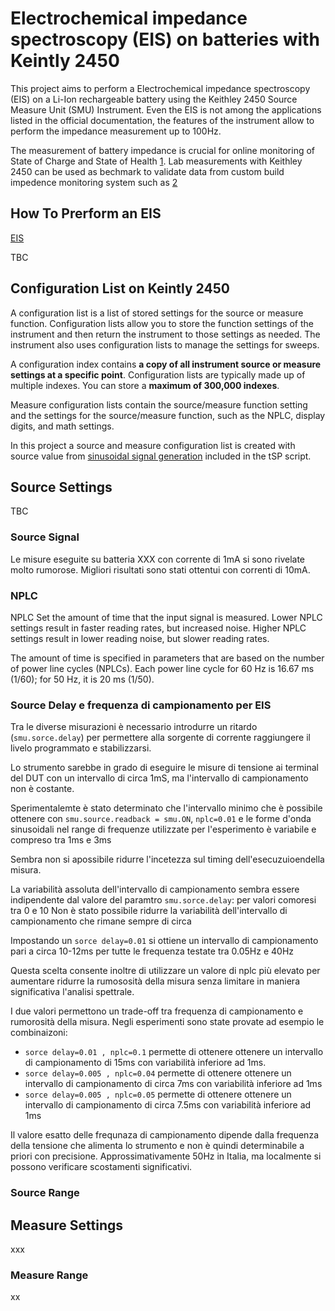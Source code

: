 # Electrochemical impedance spectroscopy (EIS) on batteries with Keintly 2450

This project aims to perform a Electrochemical impedance spectroscopy (EIS) on a Li-Ion rechargeable battery using the Keithley 2450 Source Measure Unit (SMU) Instrument. Even the EIS is not among the applications listed in the official documentation,  the features of the instrument allow to perform the impedance measurement up to 100Hz.

The measurement of battery impedance is crucial for online monitoring of State of Charge and State of Health [1](docs/references.md#1). Lab measurements with Keithley 2450 can be used as bechmark to validate data from custom build impedence monitoring system such as [2](docs/references.md#2)

## How To Prerform an EIS

[EIS](/docs/electrochemical-Impedance-spectroscopy.md)

TBC

## Configuration List on Keintly 2450

A configuration list is a list of stored settings for the source or measure function. Configuration lists allow you to store the function settings of the instrument and then return the instrument to those settings as needed.
The instrument also uses configuration lists to manage the settings for sweeps.

A configuration index contains **a copy of all instrument source or measure settings at a specific point**.
Configuration lists are typically made up of multiple indexes.
You can store a **maximum of 300,000 indexes**.

Measure configuration lists contain the source/measure function setting and the settings for the source/measure function, such as the NPLC, display digits, and math settings.

In this project a source and measure configuration list is created with source value from [sinusoidal signal generation](sinusoidal-signal-generator.md) included in the tSP script.



## Source Settings

TBC

### Source Signal

Le misure eseguite su batteria XXX con corrente di 1mA si sono rivelate molto rumorose. Migliori risultati sono stati ottentui con correnti di 10mA.

### NPLC

NPLC Set the amount of time that the input signal is measured. Lower NPLC settings result
in faster reading rates, but increased noise. Higher NPLC settings result in lower
reading noise, but slower reading rates.

The amount of time is specified in parameters that are based on the number of power line cycles
(NPLCs). Each power line cycle for 60 Hz is 16.67 ms (1/60); for 50 Hz, it is 20 ms (1/50).

### Source Delay e frequenza di campionamento per EIS

Tra le diverse misurazioni è necessario introdurre un ritardo (`smu.sorce.delay`) per permettere alla sorgente di corrente raggiungere il livelo programmato e stabilizzarsi.

Lo strumento sarebbe in grado di eseguire le misure di tensione ai terminal del DUT con un intervallo di circa 1mS, ma l'intervallo di campionamento non è costante. 

Sperimentalemte è stato determinato che l'intervallo minimo che è possibile ottenere con `smu.source.readback = smu.ON`, `nplc=0.01`  e le forme d'onda sinusoidali nel range di frequenze utilizzate per l'esperimento è variabile e compreso tra 1ms e 3ms

Sembra non si apossibile ridurre l'incetezza sul timing dell'esecuzuioendella misura. 


La variabilità assoluta dell'intervallo di campionamento sembra  essere indipendente dal valore del paramtro `smu.sorce.delay`: per valori comoresi tra 0 e 10
Non è stato possibile ridurre la variabilità dell'intervallo di campionamento che rimane sempre di circa 

Impostando un `sorce delay=0.01` si ottiene un intervallo di campionamento pari a circa 10-12ms per  tutte le frequenza testate tra 0.05Hz e 40Hz

Questa scelta consente inoltre di utilizzare un valore  di nplc più elevato per aumentare ridurre la rumososità della misura senza limitare in maniera significativa l'analisi spettrale.

I due valori permettono un trade-off tra frequenza di campionamento e rumorosità della misura. Negli esperimenti sono state provate ad esempio le combinaizoni:

- `sorce delay=0.01 , nplc=0.1` permette di ottenere ottenere un intervallo di campionamento di 15ms con variabilità inferiore ad 1ms.
- `sorce delay=0.005 , nplc=0.04` permette di ottenere ottenere un intervallo di campionamento di circa 7ms con variabilità inferiore ad 1ms
- `sorce delay=0.005 , nplc=0.05` permette di ottenere ottenere un intervallo di campionamento di circa 7.5ms con variabilità inferiore ad 1ms

Il valore esatto delle frequnaza di campionamento dipende dalla frequenza della tensione che alimenta lo strumento e non è quindi determinabile a priori con precisione. Approssimativamente 50Hz in Italia, ma localmente si possono verificare scostamenti significativi.

### Source Range

## Measure Settings

xxx

### Measure Range

xx
